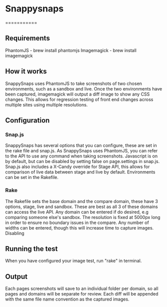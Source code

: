 # Snappysnaps
===========

## Requirements
PhantomJS - brew install phantomjs
Imagemagick - brew install imagemagick

## How it works
SnappySnaps uses PhantomJS to take screenshots of two chosen environments, such as a sandbox and live.  Once the two environments have been captured, imagemagick will output a diff image to show any CSS changes.  This allows for regression testing of front end changes across multiple sites using multiple resolutions.  

## Configuration

### Snap.js
SnappySnaps has several options that you can configure, these are set in the rake file and snap.js.  As SnappySnaps uses PhantomJS, you can refer to the API to use any command when taking screenshots.  Javascript is on by default, but can be disabled by setting false on page.settings in snap.js.  Snap.js also includes a X-Candy override for Stage API, this allows for comparison of live data between stage and live by default.  Environments can be set in the Rakefile.
### Rake
The Rakefile sets the base domain and the compare domain, these have 3 options, stage, live and sandbox.  These are best as all 3 of these domains can access the live API.  Any domain can be entered if do desired, e.g comparing someone else's sandbox.
The resolution is fixed at 5000px long in order to ensure no boundary issues in the compare.  Any number of widths can be entered, though this will increase time to capture images.
Disabling 

## Running the test
When you have configured your image test, run "rake" in terminal.

## Output
Each pages screenshots will save to an individual folder per domain, so all pages and domains will be separate for review.  Each diff will be appended with the same file name convention as the captured images.  
